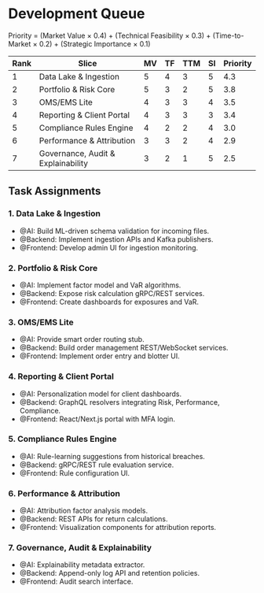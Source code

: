 # Development Queue

Priority = (Market Value × 0.4) + (Technical Feasibility × 0.3) + (Time-to-Market × 0.2) + (Strategic Importance × 0.1)

| Rank | Slice                         | MV | TF | TTM | SI | Priority |
|------|------------------------------|----|----|-----|----|----------|
| 1    | Data Lake & Ingestion        | 5  | 4  | 3   | 5  | 4.3      |
| 2    | Portfolio & Risk Core        | 5  | 3  | 2   | 5  | 3.8      |
| 3    | OMS/EMS Lite                 | 4  | 3  | 3   | 4  | 3.5      |
| 4    | Reporting & Client Portal    | 4  | 3  | 3   | 3  | 3.4      |
| 5    | Compliance Rules Engine      | 4  | 2  | 2   | 4  | 3.0      |
| 6    | Performance & Attribution    | 3  | 3  | 2   | 4  | 2.9      |
| 7    | Governance, Audit & Explainability | 3 | 2 | 1 | 5 | 2.5 |

## Task Assignments
### 1. Data Lake & Ingestion
- @AI: Build ML-driven schema validation for incoming files.
- @Backend: Implement ingestion APIs and Kafka publishers.
- @Frontend: Develop admin UI for ingestion monitoring.

### 2. Portfolio & Risk Core
- @AI: Implement factor model and VaR algorithms.
- @Backend: Expose risk calculation gRPC/REST services.
- @Frontend: Create dashboards for exposures and VaR.

### 3. OMS/EMS Lite
- @AI: Provide smart order routing stub.
- @Backend: Build order management REST/WebSocket services.
- @Frontend: Implement order entry and blotter UI.

### 4. Reporting & Client Portal
- @AI: Personalization model for client dashboards.
- @Backend: GraphQL resolvers integrating Risk, Performance, Compliance.
- @Frontend: React/Next.js portal with MFA login.

### 5. Compliance Rules Engine
- @AI: Rule-learning suggestions from historical breaches.
- @Backend: gRPC/REST rule evaluation service.
- @Frontend: Rule configuration UI.

### 6. Performance & Attribution
- @AI: Attribution factor analysis models.
- @Backend: REST APIs for return calculations.
- @Frontend: Visualization components for attribution reports.

### 7. Governance, Audit & Explainability
- @AI: Explainability metadata extractor.
- @Backend: Append-only log API and retention policies.
- @Frontend: Audit search interface.

